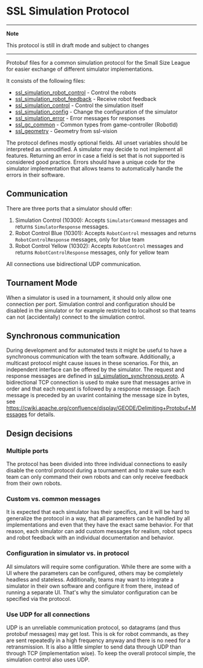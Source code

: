 # SSL Simulation Protocol

---
**Note**

This protocol is still in draft mode and subject to changes

---

Protobuf files for a common simulation protocol for the Small Size League for easier exchange of different
simulator implementations.

It consists of the following files:

* [ssl_simulation_robot_control](./ssl_simulation_robot_control.proto) - Control the robots
* [ssl_simulation_robot_feedback](./ssl_simulation_robot_feedback.proto) - Receive robot feedback
* [ssl_simulation_control](./ssl_simulation_control.proto) - Control the simulation itself
* [ssl_simulation_config](./ssl_simulation_config.proto) - Change the configuration of the simulator
* [ssl_simulation_error](./ssl_simulation_error.proto) - Error messages for responses
* [ssl_gc_common](./ssl_gc_common.proto) - Common types from game-controller (RobotId) 
* [ssl_geometry](./ssl_geometry.proto) - Geometry from ssl-vision

The protocol defines mostly optional fields. All unset variables should be interpreted as unmodified.
A simulator may decide to not implement all features. Returning an error in case a field is set that is not
supported is considered good practice.
Errors should have a unique code for the simulator implementation that allows teams to automatically handle the
errors in their software.

## Communication

There are three ports that a simulator should offer:

1. Simulation Control (10300): Accepts `SimulatorCommand` messages and returns `SimulatorResponse` messages.
1. Robot Control Blue (10301): Accepts `RobotControl` messages and returns `RobotControlResponse` messages, only for blue team
1. Robot Control Yellow (10302): Accepts `RobotControl` messages and returns `RobotControlResponse` messages, only for yellow team

All connections use bidirectional UDP communication.

## Tournament Mode

When a simulator is used in a tournament, it should only allow one connection per port.
Simulation control and configuration should be disabled in the simulator or for example restricted to localhost
so that teams can not (accidentally) connect to the simulation control.

## Synchronous communication

During development and for automated tests it might be useful to have a synchronous communication with the team software.
Additionally, a multicast protocol might cause issues in these scenarios.
For this, an independent interface can be offered by the simulator. The request and response messages are defined
in [ssl_simulation_synchronous.proto](./ssl_simulation_synchronous.proto).
A bidirectional TCP connection is used to make sure that messages arrive in order and that each request is followed by a response message.
Each message is preceded by an uvarint containing the message size in bytes, 
see https://cwiki.apache.org/confluence/display/GEODE/Delimiting+Protobuf+Messages for details.

## Design decisions

### Multiple ports
The protocol has been divided into three individual connections to easily disable the control protocol during
a tournament and to make sure each team can only command their own robots and can only receive feedback from their
own robots.

### Custom vs. common messages
It is expected that each simulator has their specifics, and it will be hard to generalize the protocol in a way,
that all parameters can be handled by all implementations and even that they have the exact same behavior.
For that reason, each simulator can add custom messages for realism, robot specs and robot feedback with
an individual documentation and behavior.

### Configuration in simulator vs. in protocol
All simulators will require some configuration. While there are some with a UI where the parameters can be
configured, others may be completely headless and stateless.
Additionally, teams may want to integrate a simulator in their own software and configure it from there, instead
of running a separate UI.
That's why the simulator configuration can be specified via the protocol.

### Use UDP for all connections
UDP is an unreliable communication protocol, so datagrams (and thus protobuf messages) may get lost.
This is ok for robot commands, as they are sent repeatedly in a high frequency anyway and there is no need for 
a retransmission.
It is also a little simpler to send data through UDP than through TCP (implementation wise).
To keep the overall protocol simple, the simulation control also uses UDP.
